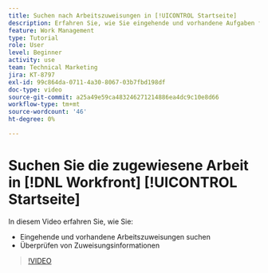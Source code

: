 ```yaml
---
title: Suchen nach Arbeitszuweisungen in [!UICONTROL Startseite]
description: Erfahren Sie, wie Sie eingehende und vorhandene Aufgaben finden, die Ihnen zugewiesen sind in [!UICONTROL  ]. Überprüfen Sie dann die Zuweisungsinformationen.
feature: Work Management
type: Tutorial
role: User
level: Beginner
activity: use
team: Technical Marketing
jira: KT-8797
exl-id: 99c864da-0711-4a30-8067-03b7fbd198df
doc-type: video
source-git-commit: a25a49e59ca483246271214886ea4dc9c10e8d66
workflow-type: tm+mt
source-wordcount: '46'
ht-degree: 0%

---
```


# Suchen Sie die zugewiesene Arbeit in [!DNL Workfront] [!UICONTROL Startseite]

In diesem Video erfahren Sie, wie Sie:

* Eingehende und vorhandene Arbeitszuweisungen suchen
* Überprüfen von Zuweisungsinformationen

>[!VIDEO](https://video.tv.adobe.com/v/335098/?quality=12&learn=on)
